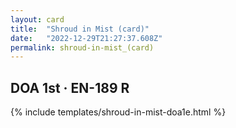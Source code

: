 ```yaml
---
layout: card
title:  "Shroud in Mist (card)"
date:   "2022-12-29T21:27:37.608Z"
permalink: shroud-in-mist_(card)
---
```


## DOA 1st &middot; EN-189 R

{% include templates/shroud-in-mist-doa1e.html %}
